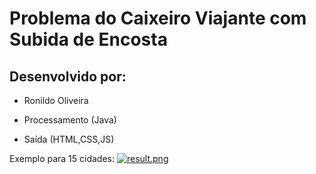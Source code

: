 # Problema do Caixeiro Viajante com Subida de Encosta

## Desenvolvido por:
 - Ronildo Oliveira
 
 - Processamento (Java)
 - Saída (HTML,CSS,JS)
 
 Exemplo para 15 cidades: 
 [![result.png](https://s21.postimg.org/oxergazo7/result.png)](https://postimg.org/image/6ulop33tf/)
